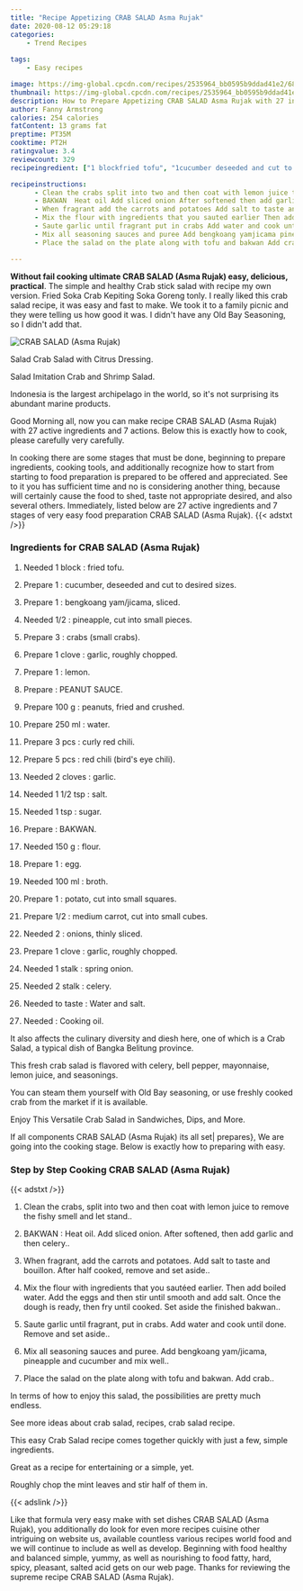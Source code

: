 ```yaml
---
title: "Recipe Appetizing CRAB SALAD Asma Rujak"
date: 2020-08-12 05:29:18
categories:
    - Trend Recipes
    
tags:
    - Easy recipes

image: https://img-global.cpcdn.com/recipes/2535964_bb0595b9ddad41e2/680x482cq70/crab-salad-asma-rujak-recipe-main-photo.jpg
thumbnail: https://img-global.cpcdn.com/recipes/2535964_bb0595b9ddad41e2/350x250cq70/crab-salad-asma-rujak-recipe-main-photo.jpg
description: How to Prepare Appetizing CRAB SALAD Asma Rujak with 27 ingredients and 7 stages of easy cooking.
author: Fanny Armstrong
calories: 254 calories
fatContent: 13 grams fat
preptime: PT35M
cooktime: PT2H
ratingvalue: 3.4
reviewcount: 329
recipeingredient: ["1 blockfried tofu", "1cucumber deseeded and cut to desired sizes", "1bengkoang yamjicama sliced", "1/2pineapple cut into small pieces", "3crabs small crabs", "1 clovegarlic roughly chopped", "1lemon", "PEANUT SAUCE", "100 gpeanuts fried and crushed", "250 mlwater", "3 pcscurly red chili", "5 pcsred chili birds eye chili", "2 clovesgarlic", "1 1/2 tspsalt", "1 tspsugar", "BAKWAN", "150 gflour", "1egg", "100 mlbroth", "1potato cut into small squares", "1/2medium carrot cut into small cubes", "2onions thinly sliced", "1 clovegarlic roughly chopped", "1 stalkspring onion", "2 stalkcelery", "to tasteWater and salt", "Cooking oil"]

recipeinstructions: 
      - Clean the crabs split into two and then coat with lemon juice to remove the fishy smell and let stand 
      - BAKWAN  Heat oil Add sliced onion After softened then add garlic and then celery 
      - When fragrant add the carrots and potatoes Add salt to taste and bouillon After half cooked remove and set aside 
      - Mix the flour with ingredients that you sauted earlier Then add boiled water Add the eggs and then stir until smooth and add salt Once the dough is ready then fry until cooked Set aside the finished bakwan 
      - Saute garlic until fragrant put in crabs Add water and cook until done Remove and set aside 
      - Mix all seasoning sauces and puree Add bengkoang yamjicama pineapple and cucumber and mix well 
      - Place the salad on the plate along with tofu and bakwan Add crab

---
```




**Without fail cooking ultimate CRAB SALAD (Asma Rujak) easy, delicious, practical**. The simple and healthy Crab stick salad with recipe my own version. Fried Soka Crab Kepiting Soka Goreng tonly. I really liked this crab salad recipe, it was easy and fast to make. We took it to a family picnic and they were telling us how good it was. I didn&#39;t have any Old Bay Seasoning, so I didn&#39;t add that.


![CRAB SALAD (Asma Rujak)](https://img-global.cpcdn.com/recipes/2535964_bb0595b9ddad41e2/680x482cq70/crab-salad-asma-rujak-recipe-main-photo.jpg "CRAB SALAD (Asma Rujak)")



Salad Crab Salad with Citrus Dressing.

Salad Imitation Crab and Shrimp Salad.

Indonesia is the largest archipelago in the world, so it&#39;s not surprising its abundant marine products.


Good Morning all, now you can make recipe CRAB SALAD (Asma Rujak) with 27 active ingredients and 7 actions. Below this is exactly how to cook, please carefully very carefully.

In cooking there are some stages that must be done, beginning to prepare ingredients, cooking tools, and additionally recognize how to start from starting to food preparation is prepared to be offered and appreciated. See to it you has sufficient time and no is considering another thing, because will certainly cause the food to shed, taste not appropriate desired, and also several others. Immediately, listed below are 27 active ingredients and 7 stages of very easy food preparation CRAB SALAD (Asma Rujak).
{{< adstxt />}}

### Ingredients for CRAB SALAD (Asma Rujak)


1. Needed 1 block : fried tofu.

1. Prepare 1 : cucumber, deseeded and cut to desired sizes.

1. Prepare 1 : bengkoang yam/jicama, sliced.

1. Needed 1/2 : pineapple, cut into small pieces.

1. Prepare 3 : crabs (small crabs).

1. Prepare 1 clove : garlic, roughly chopped.

1. Prepare 1 : lemon.

1. Prepare  : PEANUT SAUCE.

1. Prepare 100 g : peanuts, fried and crushed.

1. Prepare 250 ml : water.

1. Prepare 3 pcs : curly red chili.

1. Prepare 5 pcs : red chili (bird&#39;s eye chili).

1. Needed 2 cloves : garlic.

1. Needed 1 1/2 tsp : salt.

1. Needed 1 tsp : sugar.

1. Prepare  : BAKWAN.

1. Needed 150 g : flour.

1. Prepare 1 : egg.

1. Needed 100 ml : broth.

1. Prepare 1 : potato, cut into small squares.

1. Prepare 1/2 : medium carrot, cut into small cubes.

1. Needed 2 : onions, thinly sliced.

1. Prepare 1 clove : garlic, roughly chopped.

1. Needed 1 stalk : spring onion.

1. Needed 2 stalk : celery.

1. Needed to taste : Water and salt.

1. Needed  : Cooking oil.


It also affects the culinary diversity and diesh here, one of which is a Crab Salad, a typical dish of Bangka Belitung province.

This fresh crab salad is flavored with celery, bell pepper, mayonnaise, lemon juice, and seasonings.

You can steam them yourself with Old Bay seasoning, or use freshly cooked crab from the market if it is available.

Enjoy This Versatile Crab Salad in Sandwiches, Dips, and More.


If all components CRAB SALAD (Asma Rujak) its all set| prepares}, We are going into the cooking stage. Below is exactly how to preparing with easy.

### Step by Step Cooking CRAB SALAD (Asma Rujak)

{{< adstxt />}}


1. Clean the crabs, split into two and then coat with lemon juice to remove the fishy smell and let stand..



1. BAKWAN : Heat oil. Add sliced onion. After softened, then add garlic and then celery..



1. When fragrant, add the carrots and potatoes. Add salt to taste and bouillon. After half cooked, remove and set aside..



1. Mix the flour with ingredients that you sautéed earlier. Then add boiled water. Add the eggs and then stir until smooth and add salt. Once the dough is ready, then fry until cooked. Set aside the finished bakwan..



1. Saute garlic until fragrant, put in crabs. Add water and cook until done. Remove and set aside..



1. Mix all seasoning sauces and puree. Add bengkoang yam/jicama, pineapple and cucumber and mix well..



1. Place the salad on the plate along with tofu and bakwan. Add crab..




In terms of how to enjoy this salad, the possibilities are pretty much endless.

See more ideas about crab salad, recipes, crab salad recipe.

This easy Crab Salad recipe comes together quickly with just a few, simple ingredients.

Great as a recipe for entertaining or a simple, yet.

Roughly chop the mint leaves and stir half of them in.


{{< adslink />}}

Like that formula very easy make with set dishes CRAB SALAD (Asma Rujak), you additionally do look for even more recipes cuisine other intriguing on website us, available countless various recipes world food and we will continue to include as well as develop. Beginning with food healthy and balanced simple, yummy, as well as nourishing to food fatty, hard, spicy, pleasant, salted acid gets on our web page. Thanks for reviewing the supreme recipe CRAB SALAD (Asma Rujak).
